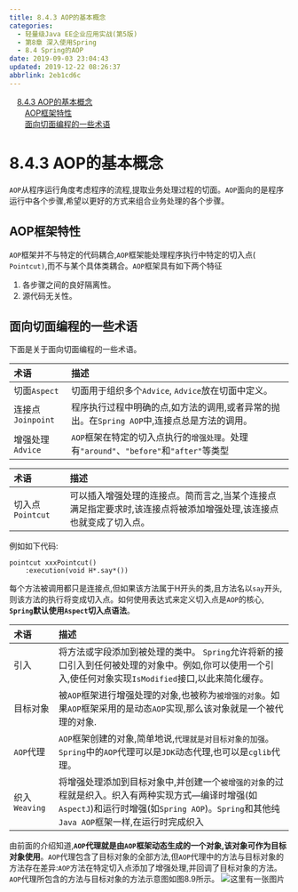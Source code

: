 ```yaml
---
title: 8.4.3 AOP的基本概念
categories: 
  - 轻量级Java EE企业应用实战(第5版)
  - 第8章 深入使用Spring
  - 8.4 Spring的AOP
date: 2019-09-03 23:04:43
updated: 2019-12-22 08:26:37
abbrlink: 2eb1cd6c
---
```

<div id='my_toc'><a href="/JavaReadingNotes/2eb1cd6c/#8-4-3-AOP的基本概念" class="header_1">8.4.3 AOP的基本概念</a><br><a href="/JavaReadingNotes/2eb1cd6c/#AOP框架特性" class="header_2">AOP框架特性</a><br><a href="/JavaReadingNotes/2eb1cd6c/#面向切面编程的一些术语" class="header_2">面向切面编程的一些术语</a><br></div>
<style>.header_1{margin-left: 1em;}.header_2{margin-left: 2em;}.header_3{margin-left: 3em;}.header_4{margin-left: 4em;}.header_5{margin-left: 5em;}.header_6{margin-left: 6em;}</style>
<!--more-->
<script>if (navigator.platform.search('arm')==-1){document.getElementById('my_toc').style.display = 'none';}var e,p = document.getElementsByTagName('p');while (p.length>0) {e = p[0];e.parentElement.removeChild(e);}</script>

<!--end-->
<!--SSTStart-->
# 8.4.3 AOP的基本概念 #
`AOP`从程序运行角度考虑程序的流程,提取业务处理过程的切面。`AOP`面向的是程序运行中各个步骤,希望以更好的方式来组合业务处理的各个步骤。
## AOP框架特性 ##
`AOP`框架并不与特定的代码耦合,`AOP`框架能处理程序执行中特定的切入点( `Pointcut)`,而不与某个具体类耦合。`AOP`框架具有如下两个特征
1. 各步骤之间的良好隔离性。
2. 源代码无关性。

## 面向切面编程的一些术语 ##
下面是关于面向切面编程的一些术语。
<!--replace:Joinpoint=Join point-->

|术语|描述|
|:---|:---|
|切面`Aspect`|切面用于组织多个`Advice`, `Advice`放在切面中定义。|
|连接点`Joinpoint`|程序执行过程中明确的点,如方法的调用,或者异常的抛出。在`Spring AOP`中,连接点总是方法的调用。|
|增强处理`Advice`|`AOP`框架在特定的切入点执行的`增强处理`。处理有`"around"`、`"before"`和`"after"`等类型|

|术语|描述|
|:---|:---|
|切入点`Pointcut`|可以插入增强处理的连接点。简而言之,当某个连接点满足指定要求时,该连接点将被添加增强处理,该连接点也就变成了切入点。|
例如如下代码:
```
pointcut xxxPointcut()
    :execution(void H*.say*())
```
每个方法被调用都只是连接点,但如果该方法属于H开头的类,且方法名以`say`开头,则该方法的执行将变成切入点。如何使用表达式来定义切入点是`AOP`的核心, **`Spring`默认使用`Aspect`切入点语法**。

|术语|描述|
|:---|:---|
|引入|将方法或字段添加到被处理的类中。 `Spring`允许将新的接口引入到任何被处理的对象中。例如,你可以使用一个引入,使任何对象实现`IsModified`接口,以此来简化缓存。|
|目标对象|被`AOP`框架进行增强处理的对象,也被称为`被增强的对象`。如果`AOP`框架采用的是动态`AOP`实现,那么该对象就是一个被代理的对象.|
|`AOP`代理|`AOP`框架创建的对象,简单地说,`代理就是对目标对象的加强`。 `Spring`中的`AOP`代理可以是`JDK`动态代理,也可以是`cglib`代理。|
|织入`Weaving`|将增强处理添加到目标对象中,并创建一个`被增强的对象`的过程就是织入。织入有两种实现方式—编译时增强(如`AspectJ`)和运行时增强(如`Spring AOP`)。`Spring`和其他纯`Java AOP`框架一样,在运行时完成织入|

由前面的介绍知道,**`AOP`代理就是由`AOP`框架动态生成的一个对象,该对象可作为目标对象使用**。`AOP`代理包含了目标对象的全部方法,但`AOP`代理中的方法与目标对象的方法存在差异:`AOP`方法在特定切入点添加了增强处理,并回调了目标对象的方法。
`AOP`代理所包含的方法与目标对象的方法示意图如图8.9所示。
![这里有一张图片](https://image-1257720033.cos.ap-shanghai.myqcloud.com/blog/readbooknote/QingLiangJiJavaEEQiYeYingYongShiZhan5/ch8/6.png)

<!--SSTStop-->

